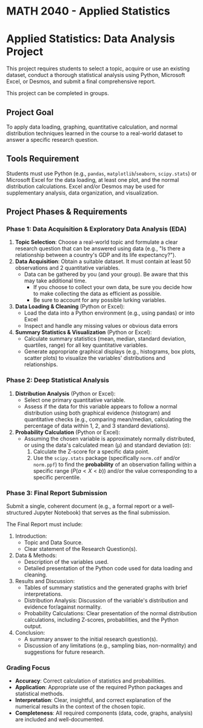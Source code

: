 # MATH 2040 - Applied Statistics
# Applied Statistics: Data Analysis Project
This project requires students to select a topic, acquire or use an existing dataset, conduct a thorough statistical analysis using Python, Microsoft Excel, or Desmos, and submit a final comprehensive report.

This project can be completed in groups.

## Project Goal
To apply data loading, graphing, quantitative calculation, and normal distribution techniques learned in the course to a real-world dataset to answer a specific research question.

## Tools Requirement
Students must use Python (e.g., `pandas`, `matplotlib`/`seaborn`, `scipy.stats`) or Microsoft Excel for the data loading, at least one plot, and the normal distribution calculations. Excel and/or Desmos may be used for supplementary analysis, data organization, and visualization.

## Project Phases & Requirements
### Phase 1: Data Acquisition & Exploratory Data Analysis (EDA)
1. __Topic Selection__: Choose a real-world topic and formulate a clear research question that can be answered using data (e.g., "Is there a relationship between a country's GDP and its life expectancy?").
2. __Data Acquisition__: Obtain a suitable dataset. It must contain at least 50 observations and 2 quantitative variables.
    * Data can be gathered by you (and your group). Be aware that this may take additional time. 
      * If you choose to collect your own data, be sure you decide how to make collecting the data as efficient as possible.
      * Be sure to account for any possible lurking variables.
3. __Data Loading & Cleaning__ (Python or Excel):
    * Load the data into a Python environment (e.g., using pandas) or into Excel
    * Inspect and handle any missing values or obvious data errors
4. __Summary Statistics & Visualization__ (Python or Excel):
    * Calculate summary statistics (mean, median, standard deviation, quartiles, range) for all key quantitative variables.
    * Generate appropriate graphical displays (e.g., histograms, box plots, scatter plots) to visualize the variables' distributions and relationships.

### Phase 2: Deep Statistical Analysis
1. __Distribution Analysis__ (Python or Excel):
    * Select one primary quantitative variable.
    * Assess if the data for this variable appears to follow a normal distribution using both graphical evidence (histogram) and quantitative checks (e.g., comparing mean/median, calculating the percentage of data within 1, 2, and 3 standard deviations).
2. __Probability Calculation__ (Python or Excel):
    * Assuming the chosen variable is approximately normally distributed, or using the data's calculated mean (μ) and standard deviation (σ):
        1. Calculate the Z-score for a specific data point.
        2. Use the `scipy.stats` package (specifically `norm.cdf` and/or `norm.ppf`) to find the __probability__ of an observation falling within a specific range ($P(a<X<b)$) and/or the value corresponding to a specific percentile.

### Phase 3: Final Report Submission
Submit a single, coherent document (e.g., a formal report or a well-structured Jupyter Notebook) that serves as the final submission.

The Final Report must include:
1. Introduction:
    * Topic and Data Source.
    * Clear statement of the Research Question(s).
2. Data & Methods:
    * Description of the variables used.
    * Detailed presentation of the Python code used for data loading and cleaning.
3. Results and Discussion:
    * Tables of summary statistics and the generated graphs with brief interpretations.
    * Distribution Analysis: Discussion of the variable's distribution and evidence for/against normality.
    * Probability Calculations: Clear presentation of the normal distribution calculations, including Z-scores, probabilities, and the Python output.
4. Conclusion:
    * A summary answer to the initial research question(s).
    * Discussion of any limitations (e.g., sampling bias, non-normality) and suggestions for future research.

### Grading Focus
* __Accuracy__: Correct calculation of statistics and probabilities.
* __Application__: Appropriate use of the required Python packages and statistical methods.
* __Interpretation__: Clear, insightful, and correct explanation of the numerical results in the context of the chosen topic.
* __Completeness__: All required components (data, code, graphs, analysis) are included and well-documented.